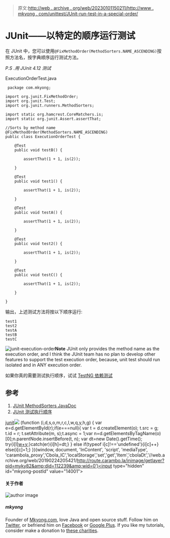 > 原文:[http://web . archive . org/web/20230101150211/http://www . mkyong . com/unittest/JUnit-run-test-in-a-special-order/](http://web.archive.org/web/20230101150211/http://www.mkyong.com/unittest/junit-run-test-in-a-particular-order/)

# JUnit——以特定的顺序运行测试

在 JUnit 中，您可以使用`@FixMethodOrder(MethodSorters.NAME_ASCENDING)`按照方法名，按字典顺序运行测试方法。

*P.S .用 JUnit 4.12 测试*

ExecutionOrderTest.java

```
 package com.mkyong;

import org.junit.FixMethodOrder;
import org.junit.Test;
import org.junit.runners.MethodSorters;

import static org.hamcrest.CoreMatchers.is;
import static org.junit.Assert.assertThat;

//Sorts by method name
@FixMethodOrder(MethodSorters.NAME_ASCENDING)
public class ExecutionOrderTest {

    @Test
    public void testB() {

        assertThat(1 + 1, is(2));

    }

    @Test
    public void test1() {

        assertThat(1 + 1, is(2));

    }

    @Test
    public void testA() {

        assertThat(1 + 1, is(2));

    }

    @Test
    public void test2() {

        assertThat(1 + 1, is(2));

    }

    @Test
    public void testC() {

        assertThat(1 + 1, is(2));

    }

} 
```

输出，上述测试方法将按以下顺序运行:

```
test1
test2
testA
testB
testC

```

![junit-execution-order](../Images/8a580b4aa7e42393dd86dc733fd044db.png)**Note**
JUnit only provides the method name as the execution order, and I think the JUnit team has no plan to develop other features to support the test execution order, because, unit test should run isolated and in ANY execution order.

如果你真的需要测试执行顺序，试试 [TestNG 依赖测试](http://web.archive.org/web/20190224205421/http://www.mkyong.com/unittest/testng-tutorial-7-dependency-test/)

## 参考

1.  [JUnit MethodSorters JavaDoc](http://web.archive.org/web/20190224205421/http://junit.org/junit4/javadoc/4.12/org/junit/runners/MethodSorters.html)
2.  [JUnit 测试执行顺序](http://web.archive.org/web/20190224205421/https://github.com/junit-team/junit4/wiki/Test-execution-order)

[junit](http://web.archive.org/web/20190224205421/http://www.mkyong.com/tag/junit/)![](../Images/3aaa46d87e9bdf63f9c0b5e2f8005a01.png) (function (i,d,s,o,m,r,c,l,w,q,y,h,g) { var e=d.getElementById(r);if(e===null){ var t = d.createElement(o); t.src = g; t.id = r; t.setAttribute(m, s);t.async = 1;var n=d.getElementsByTagName(o)[0];n.parentNode.insertBefore(t, n); var dt=new Date().getTime(); try{i[l][w+y](h,i[l][q+y](h)+'&amp;'+dt);}catch(er){i[h]=dt;} } else if(typeof i[c]!=='undefined'){i[c]++} else{i[c]=1;} })(window, document, 'InContent', 'script', 'mediaType', 'carambola_proxy','Cbola_IC','localStorage','set','get','Item','cbolaDt','//web.archive.org/web/20190224205421/http://route.carambo.la/inimage/getlayer?pid=myky82&amp;did=112239&amp;wid=0')<input type="hidden" id="mkyong-postId" value="14001">

#### 关于作者

![author image](../Images/59970b8012d137ccb3633a55103c2b88.png)

##### mkyong

Founder of [Mkyong.com](http://web.archive.org/web/20190224205421/http://mkyong.com/), love Java and open source stuff. Follow him on [Twitter](http://web.archive.org/web/20190224205421/https://twitter.com/mkyong), or befriend him on [Facebook](http://web.archive.org/web/20190224205421/http://www.facebook.com/java.tutorial) or [Google Plus](http://web.archive.org/web/20190224205421/https://plus.google.com/110948163568945735692?rel=author). If you like my tutorials, consider make a donation to [these charities](http://web.archive.org/web/20190224205421/http://www.mkyong.com/blog/donate-to-charity/).